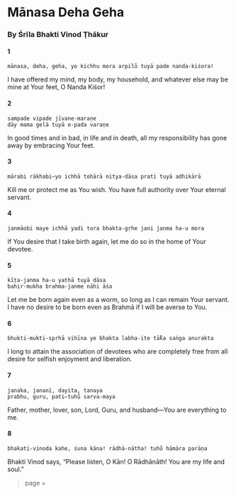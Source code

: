 # Mānasa Deha Geha

### By Śrīla Bhakti Vinod Ṭhākur

#### 1

    mānasa, deha, geha, yo kichhu mora arpilu̐ tuyā pade nanda-kiśora!

I have offered my mind, my body, my household, and whatever else may be mine at Your feet, O Nanda Kiśor!

#### 2

    sampade vipade jīvane-maraṇe
    dāy mama gelā tuyā o-pada varaṇe

In good times and in bad, in life and in death, all my responsibility has gone away by embracing Your feet.

#### 3

    mārabi rākhabi—yo ichhā tohārā nitya-dāsa prati tuyā adhikārā

Kill me or protect me as You wish. You have full authority over Your eternal servant.

#### 4

    janmāobi maye ichhā yadi tora bhakta-gṛhe jani janma ha-u mora

If You desire that I take birth again, let me do so in the home of Your devotee.

#### 5

    kīṭa-janma ha-u yathā tuyā dāsa
    bahir-mukha brahma-janme nāhi āśa

Let me be born again even as a worm, so long as I can remain Your servant. I have no desire to be born even as Brahmā if I will be averse to You.

#### 6

    bhukti-mukti-spṛhā vihīna ye bhakta labha-ite tā̐ka saṅga anurakta

I long to attain the association of devotees who are completely free from all desire for selfish enjoyment and liberation.

#### 7

    janaka, jananī, dayita, tanaya
    prabhu, guru, pati—tuhu̐ sarva-maya

Father, mother, lover, son, Lord, Guru, and husband—You are everything to me.

#### 8

    bhakati-vinoda kahe, śuna kāna! rādhā-nātha! tuhu̐ hāmāra parāṇa

Bhakti Vinod says, “Please listen, O Kān! O Rādhānāth! You are my life and soul.”


> page = 
